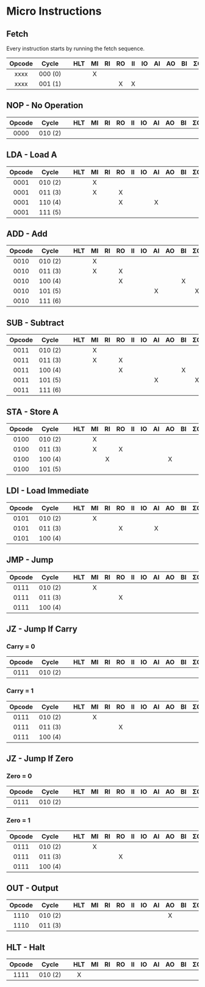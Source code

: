 # Micro Instructions

## Fetch

Every instruction starts by running the fetch sequence.

| Opcode | Cycle        | | HLT | MI  | RI  | RO  | II  | IO  | AI  | AO  | BI  | ΣO  | SU  | OI  | PCI | PCO | PCE | MCR | SFE |
| :----: | :----------: |-| :-: | :-: | :-: | :-: | :-: | :-: | :-: | :-: | :-: | :-: | :-: | :-: | :-: | :-: | :-: | :-: | :-: |
| xxxx   | 000&nbsp;(0) | |     | X   |     |     |     |     |     |     |     |     |     |     |     | X   |     |     |     |
| xxxx   | 001&nbsp;(1) | |     |     |     | X   | X   |     |     |     |     |     |     |     |     |     | X   |     |     |


## NOP - No Operation

| Opcode | Cycle        | | HLT | MI  | RI  | RO  | II  | IO  | AI  | AO  | BI  |  ΣO  | SU  | OI  | PCI | PCO | PCE | MCR | SFE |
| :----: | :----------: |-| :-: | :-: | :-: | :-: | :-: | :-: | :-: | :-: | :-: |  :-: | :-: | :-: | :-: | :-: | :-: | :-: | :-: |
| 0000   | 010&nbsp;(2) | |     |     |     |     |     |     |     |     |     |      |     |     |     |     |     | X   |     |


## LDA - Load A

| Opcode | Cycle        | | HLT | MI  | RI  | RO  | II  | IO  | AI  | AO  | BI  | ΣO  | SU  | OI  | PCI | PCO | PCE | MCR | SFE |
| :----: | :----------: |-| :-: | :-: | :-: | :-: | :-: | :-: | :-: | :-: | :-: | :-: | :-: | :-: | :-: | :-: | :-: | :-: | :-: |
| 0001   | 010&nbsp;(2) | |     | X   |     |     |     |     |     |     |     |     |     |     |     | X   | X   |     |     |
| 0001   | 011&nbsp;(3) | |     | X   |     | X   |     |     |     |     |     |     |     |     |     |     |     |     |     |
| 0001   | 110&nbsp;(4) | |     |     |     | X   |     |     | X   |     |     |     |     |     |     |     |     |     |     |
| 0001   | 111&nbsp;(5) | |     |     |     |     |     |     |     |     |     |     |     |     |     |     |     | X   |     |


## ADD - Add

| Opcode | Cycle        | | HLT | MI  | RI  | RO  | II  | IO  | AI  | AO  | BI  | ΣO  | SU  | OI  | PCI | PCO | PCE | MCR | SFE |
| :----: | :----------: |-| :-: | :-: | :-: | :-: | :-: | :-: | :-: | :-: | :-: | :-: | :-: | :-: | :-: | :-: | :-: | :-: | :-: |
| 0010   | 010&nbsp;(2) | |     | X   |     |     |     |     |     |     |     |     |     |     |     | X   | X   |     |     |
| 0010   | 011&nbsp;(3) | |     | X   |     | X   |     |     |     |     |     |     |     |     |     |     |     |     |     |
| 0010   | 100&nbsp;(4) | |     |     |     | X   |     |     |     |     | X   |     |     |     |     |     |     |     |     |
| 0010   | 101&nbsp;(5) | |     |     |     |     |     |     | X   |     |     | X   |     |     |     |     |     |     | X   |
| 0010   | 111&nbsp;(6) | |     |     |     |     |     |     |     |     |     |     |     |     |     |     |     | X   |     |

## SUB - Subtract

| Opcode | Cycle        | | HLT | MI  | RI  | RO  | II  | IO  | AI  | AO  | BI  | ΣO  | SU  | OI  | PCI | PCO | PCE | MCR | SFE |
| :----: | :----------: |-| :-: | :-: | :-: | :-: | :-: | :-: | :-: | :-: | :-: | :-: | :-: | :-: | :-: | :-: | :-: | :-: | :-: |
| 0011   | 010&nbsp;(2) | |     | X   |     |     |     |     |     |     |     |     |     |     |     | X   | X   |     |     |
| 0011   | 011&nbsp;(3) | |     | X   |     | X   |     |     |     |     |     |     |     |     |     |     |     |     |     |
| 0011   | 100&nbsp;(4) | |     |     |     | X   |     |     |     |     | X   |     |     |     |     |     |     |     |     |
| 0011   | 101&nbsp;(5) | |     |     |     |     |     |     | X   |     |     | X   | X   |     |     |     |     |     | X   |
| 0011   | 111&nbsp;(6) | |     |     |     |     |     |     |     |     |     |     |     |     |     |     |     | X   |     |


## STA - Store A

| Opcode | Cycle        | | HLT | MI  | RI  | RO  | II  | IO  | AI  | AO  | BI  | ΣO  | SU  | OI  | PCI | PCO | PCE | MCR | SFE |
| :----: | :----------: |-| :-: | :-: | :-: | :-: | :-: | :-: | :-: | :-: | :-: | :-: | :-: | :-: | :-: | :-: | :-: | :-: | :-: |
| 0100   | 010&nbsp;(2) | |     | X   |     |     |     |     |     |     |     |     |     |     |     | X   | X   |     |     |
| 0100   | 011&nbsp;(3) | |     | X   |     | X   |     |     |     |     |     |     |     |     |     |     |     |     |     |
| 0100   | 100&nbsp;(4) | |     |     | X   |     |     |     |     | X   |     |     |     |     |     |     |     |     |     |
| 0100   | 101&nbsp;(5) | |     |     |     |     |     |     |     |     |     |     |     |     |     |     |     | X   |     |


## LDI - Load Immediate

| Opcode | Cycle        | | HLT | MI  | RI  | RO  | II  | IO  | AI  | AO  | BI  | ΣO  | SU  | OI  | PCI | PCO | PCE | MCR | SFE |
| :----: | :----------: |-| :-: | :-: | :-: | :-: | :-: | :-: | :-: | :-: | :-: | :-: | :-: | :-: | :-: | :-: | :-: | :-: | :-: |
| 0101   | 010&nbsp;(2) | |     | X   |     |     |     |     |     |     |     |     |     |     |     | X   | X   |     |     |
| 0101   | 011&nbsp;(3) | |     |     |     | X   |     |     | X   |     |     |     |     |     |     |     |     |     |     |
| 0101   | 100&nbsp;(4) | |     |     |     |     |     |     |     |     |     |     |     |     |     |     |     | X   |     |

## JMP - Jump

| Opcode | Cycle        | | HLT | MI  | RI  | RO  | II  | IO  | AI  | AO  | BI  | ΣO  | SU  | OI  | PCI | PCO | PCE | MCR | SFE |
| :----: | :----------: |-| :-: | :-: | :-: | :-: | :-: | :-: | :-: | :-: | :-: | :-: | :-: | :-: | :-: | :-: | :-: | :-: | :-: |
| 0111   | 010&nbsp;(2) | |     | X   |     |     |     |     |     |     |     |     |     |     |     | X   | X   |     |     |
| 0111   | 011&nbsp;(3) | |     |     |     | X   |     |     |     |     |     |     |     |     | X   |     |     |     |     |
| 0111   | 100&nbsp;(4) | |     |     |     |     |     |     |     |     |     |     |     |     |     |     |     | X   |     |


## JZ - Jump If Carry

### Carry = 0
| Opcode | Cycle        | | HLT | MI  | RI  | RO  | II  | IO  | AI  | AO  | BI  | ΣO  | SU  | OI  | PCI | PCO | PCE | MCR | SFE |
| :----: | :----------: |-| :-: | :-: | :-: | :-: | :-: | :-: | :-: | :-: | :-: | :-: | :-: | :-: | :-: | :-: | :-: | :-: | :-: |
| 0111   | 010&nbsp;(2) | |     |     |     |     |     |     |     |     |     |     |     |     |     |     |     | X   |     |

### Carry = 1
| Opcode | Cycle        | | HLT | MI  | RI  | RO  | II  | IO  | AI  | AO  | BI  | ΣO  | SU  | OI  | PCI | PCO | PCE | MCR | SFE |
| :----: | :----------: |-| :-: | :-: | :-: | :-: | :-: | :-: | :-: | :-: | :-: | :-: | :-: | :-: | :-: | :-: | :-: | :-: | :-: |
| 0111   | 010&nbsp;(2) | |     | X   |     |     |     |     |     |     |     |     |     |     |     | X   | X   |     |     |
| 0111   | 011&nbsp;(3) | |     |     |     | X   |     |     |     |     |     |     |     |     | X   |     |     |     |     |
| 0111   | 100&nbsp;(4) | |     |     |     |     |     |     |     |     |     |     |     |     |     |     |     | X   |     |


## JZ - Jump If Zero

### Zero = 0
| Opcode | Cycle        | | HLT | MI  | RI  | RO  | II  | IO  | AI  | AO  | BI  | ΣO  | SU  | OI  | PCI | PCO | PCE | MCR | SFE |
| :----: | :----------: |-| :-: | :-: | :-: | :-: | :-: | :-: | :-: | :-: | :-: | :-: | :-: | :-: | :-: | :-: | :-: | :-: | :-: |
| 0111   | 010&nbsp;(2) | |     |     |     |     |     |     |     |     |     |     |     |     |     |     |     | X   |     |

### Zero = 1
| Opcode | Cycle        | | HLT | MI  | RI  | RO  | II  | IO  | AI  | AO  | BI  | ΣO  | SU  | OI  | PCI | PCO | PCE | MCR | SFE |
| :----: | :----------: |-| :-: | :-: | :-: | :-: | :-: | :-: | :-: | :-: | :-: | :-: | :-: | :-: | :-: | :-: | :-: | :-: | :-: |
| 0111   | 010&nbsp;(2) | |     | X   |     |     |     |     |     |     |     |     |     |     |     | X   | X   |     |     |
| 0111   | 011&nbsp;(3) | |     |     |     | X   |     |     |     |     |     |     |     |     | X   |     |     |     |     |
| 0111   | 100&nbsp;(4) | |     |     |     |     |     |     |     |     |     |     |     |     |     |     |     | X   |     |


## OUT - Output

| Opcode | Cycle        | | HLT | MI  | RI  | RO  | II  | IO  | AI  | AO  | BI  | ΣO  | SU  | OI  | PCI | PCO | PCE | MCR | SFE |
| :----: | :----------: |-| :-: | :-: | :-: | :-: | :-: | :-: | :-: | :-: | :-: | :-: | :-: | :-: | :-: | :-: | :-: | :-: | :-: |
| 1110   | 010&nbsp;(2) | |     |     |     |     |     |     |     | X   |     |     |     | X   |     |     |     |     |     |
| 1110   | 011&nbsp;(3) | |     |     |     |     |     |     |     |     |     |     |     |     |     |     |     | X   |     |


## HLT - Halt

| Opcode | Cycle        | | HLT | MI  | RI  | RO  | II  | IO  | AI  | AO  | BI  | ΣO  | SU  | OI  | PCI | PCO | PCE | MCR | SFE |
| :----: | :----------: |-| :-: | :-: | :-: | :-: | :-: | :-: | :-: | :-: | :-: | :-: | :-: | :-: | :-: | :-: | :-: | :-: | :-: |
| 1111   | 010&nbsp;(2) | | X   |     |     |     |     |     |     |     |     |     |     |     |     |     |     |     |     |
